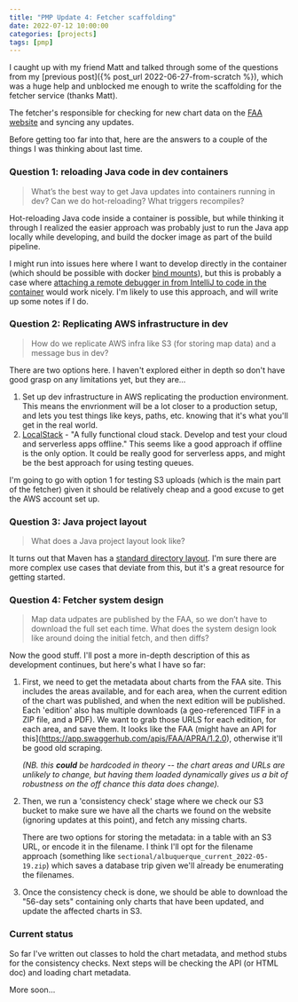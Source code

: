 ```yaml
---
title: "PMP Update 4: Fetcher scaffolding"
date: 2022-07-12 10:00:00
categories: [projects]
tags: [pmp]
---
```


I caught up with my friend Matt and talked through some of the questions
from my [previous post]({% post_url 2022-06-27-from-scratch %}), which
was a huge help and unblocked me enough to write the scaffolding for the
fetcher service (thanks Matt).

The fetcher's responsible for checking for new chart data on the
[FAA website](https://www.faa.gov/air_traffic/flight_info/aeronav/digital_products/vfr/)
and syncing any updates.

Before getting too far into that, here are the answers to a couple of
the things I was thinking about last time.

### Question 1: reloading Java code in dev containers

> What’s the best way to get Java updates into containers running in dev? Can we do hot-reloading? What triggers recompiles?

Hot-reloading Java code inside a container is possible, but while thinking
it through I realized the easier approach was probably just to run the
Java app locally while developing, and build the docker image as part of
the build pipeline.

I might run into issues here where I want to develop directly in the container
(which should be possible with docker
[bind mounts](https://docs.docker.com/storage/bind-mounts/)), but this is
probably a case where [attaching a remote debugger in from IntelliJ to code
in the container](https://medium.com/swlh/remote-debugging-a-java-application-running-in-docker-container-with-intellij-idea-efe54cd77f02) would work nicely. I'm likely to use this approach,
and will write up some notes if I do.

### Question 2: Replicating AWS infrastructure in dev

> How do we replicate AWS infra like S3 (for storing map data) and a message bus in dev?

There are two options here. I haven't explored either in depth so don't have good
grasp on any limitations yet, but they are...

 1. Set up dev infrastructure in AWS replicating the production environment. This means
    the envrionment will be a lot closer to a production setup, and lets you test things
    like keys, paths, etc. knowing that it's what you'll get in the real world.
 2. [LocalStack](https://localstack.cloud/) - "A fully functional cloud stack. Develop
    and test your cloud and serverless apps offline." This seems like a good approach
    if offline is the only option. It could be really good for serverless apps, and
    might be the best approach for using testing queues.

I'm going to go with option 1 for testing S3 uploads (which is the main part of the
fetcher) given it should be relatively cheap and a good excuse to get the AWS
account set up.

### Question 3: Java project layout

> What does a Java project layout look like?

It turns out that Maven has a [standard directory layout](https://maven.apache.org/guides/introduction/introduction-to-the-standard-directory-layout.html). I'm sure there are more complex
use cases that deviate from this, but it's a great resource for getting
started.

### Question 4: Fetcher system design

> Map data udpates are published by the FAA, so we don’t have to download the full set each time. What does the system design look like around doing the initial fetch, and then diffs?

Now the good stuff. I'll post a more in-depth description of this as development
continues, but here's what I have so far:

 1. First, we need to get the metadata about charts from the FAA site. This includes
    the areas available, and for each area, when the current edition of the chart
    was published, and when the next edition will be published. Each 'edition' also
    has multiple downloads (a geo-referenced TIFF in a ZIP file, and a PDF). We want
    to grab those URLS for each edition, for each area, and save them. It looks like
    the FAA (might have an API for this](https://app.swaggerhub.com/apis/FAA/APRA/1.2.0),
    otherwise it'll be good old scraping.

    *(NB. this **could** be hardcoded in theory -- the chart areas and URLs are unlikely to change,
    but having them loaded dynamically gives us a bit of robustness on the off chance
    this data does change).*

 2. Then, we run a 'consistency check' stage where we check our S3 bucket to make
    sure we have all the charts we found on the website (ignoring updates at
    this point), and fetch any missing charts.

    There are two options for storing the metadata: in a table with an S3 URL, or encode it in the filename.
    I think I'll opt for the filename approach (something like `sectional/albuquerque_current_2022-05-19.zip`)
    which saves a database trip given we'll already be enumerating the filenames.

 3. Once the consistency check is done, we should be able to download the "56-day sets"
    containing only charts that have been updated, and update the affected charts
    in S3.

### Current status

So far I've written out classes to hold the chart metadata, and method stubs for
the consistency checks. Next steps will be checking the API (or HTML doc) and
loading chart metadata.

More soon...

